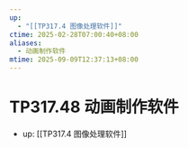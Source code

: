 ```yaml
---
up:
  - "[[TP317.4 图像处理软件]]"
ctime: 2025-02-28T07:00:40+08:00
aliases:
  - 动画制作软件
mtime: 2025-09-09T12:37:13+08:00
---
```


# TP317.48 动画制作软件

- up: [[TP317.4 图像处理软件]]
